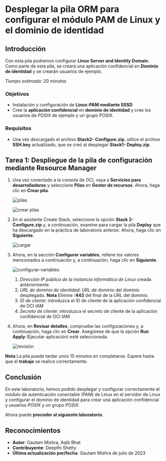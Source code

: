 # Desplegar la pila ORM para configurar el módulo PAM de Linux y el dominio de identidad

## Introducción

Con esta pila podremos configurar **Linux Server and Identity Domain**. Como parte de esta pila, se creará una aplicación confidencial en **Dominio de identidad** y se crearán usuarios de ejemplo.

_Tiempo estimado:_ 20 minutos

### Objetivos

*   Instalación y configuración de **Linux-PAM mediante SSSD**
*   Cree la **aplicación confidencial** en **dominio de identidad** y cree los usuarios de _POSIX_ de ejemplo y un grupo POSIX.

### Requisitos

*   Una vez descargado el archivo **Stack2- Configure.zip**, utilice el archivo **SSH.key** actualizado, que se creó al desplegar **Stack1- Deploy.zip**.

## Tarea 1: Despliegue de la pila de configuración mediante Resource Manager

1.  Una vez conectado a la consola de OCI, vaya a **Servicios para desarrolladores** y seleccione **Pilas** en **Gestor de recursos**. Ahora, haga clic en **Crear pila**.
    
    ![pilas](./images/stacks.png "pilas")
    
    ![crear pilas](./images/create-stacks.png "crear pilas")
    
2.  En el asistente Create Stack, seleccione la opción **Stack 2- Configure.zip** y, a continuación, examine para cargar la pila **Deploy** que ha descargado en la práctica de laboratorio anterior. Ahora, haga clic en **Siguiente**.
    
    ![cargar](./images/upload.png "cargar")
    
3.  Ahora, en la sección **Configurar variables**, rellene los valores mencionados a continuación y, a continuación, haga clic en **Siguiente**.
    
    ![configurar-variables](./images/configure-variables.png "configurar-variables")
    
    1.  _Dirección IP pública de la instancia informática de Linux_ creada anteriormente
    2.  _URL de dominio de identidad_: URL de dominio del dominio desplegado. **Nota** Elimine **:443** del final de la URL del dominio.
    3.  _ID de cliente_: introduzca el ID de cliente de la aplicación confidencial de OCI IAM
    4.  _Secreto de cliente_: introduzca el secreto de cliente de la aplicación confidencial de OCI IAM
4.  Ahora, en **Revisar detalles**, compruebe las configuraciones y, a continuación, haga clic en **Crear**. Asegúrese de que la opción **Run Apply** (Ejecutar aplicación) esté seleccionada.
    
    ![revisión](./images/review.png "revisión")
    

**Nota** La pila puede tardar unos 15 minutos en completarse. Espere hasta que el **trabajo** se realice correctamente.

## Conclusión

En este laboratorio, hemos podido desplegar y configurar correctamente el módulo de autenticación conectable (PAM) de Linux en el servidor de Linux y configurar el dominio de identidad para crear una aplicación confidencial y usuarios _POSIX_ y un grupo _POSIX_.

Ahora puede **proceder al siguiente laboratorio.**

## Reconocimientos

*   **Autor**: Gautam Mishra, Aqib Bhat
*   **Contribuyente**: Deepthi Shetty
*   **Última actualización por/fecha**: Gautam Mishra de julio de 2023